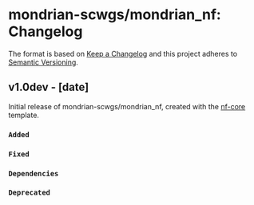 # mondrian-scwgs/mondrian_nf: Changelog

The format is based on [Keep a Changelog](https://keepachangelog.com/en/1.0.0/)
and this project adheres to [Semantic Versioning](https://semver.org/spec/v2.0.0.html).

## v1.0dev - [date]

Initial release of mondrian-scwgs/mondrian_nf, created with the [nf-core](https://nf-co.re/) template.

### `Added`

### `Fixed`

### `Dependencies`

### `Deprecated`
